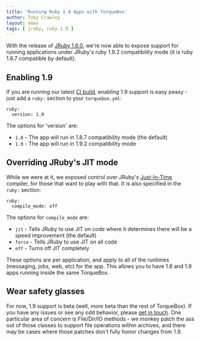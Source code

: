 ```yaml
---
title: 'Running Ruby 1.9 Apps with TorqueBox'
author: Toby Crawley
layout: news
tags: [ jruby, ruby-1.9 ]
---
```


[jruby]: http://jruby.org/2011/03/15/jruby-1-6-0.html
[jit]: http://en.wikipedia.org/wiki/Just-in-time_compilation
[ci-build]: /torquebox-dev.zip
[community]: /community/

With the release of [JRuby 1.6.0][jruby], we're now able to expose support
for running applications under JRuby's ruby 1.9.2 compatibility mode
(it is ruby 1.8.7 compatible by default).

## Enabling 1.9

If you are running our latest [CI build][ci-build], enabling 1.9 support is 
easy peasy - just add a `ruby:` section to your `torquebox.yml`:

    ruby:
      version: 1.9

The options for 'version' are:

* `1.8` - The app will run in 1.8.7 compatibility mode (the default)
* `1.9` - The app will run in 1.9.2 compatibility mode 

## Overriding JRuby's JIT mode

While we were at it, we exposed control over JRuby's [Just-In-Time][jit]
compiler, for those that want to play with that. It is also specified in
the `ruby:` section:

    ruby:      
      compile_mode: off 
      
The options for `compile_mode` are:

* `jit` - Tells JRuby to use JIT on code where it determines there will
  be a speed improvement (the default)
* `force` - Tells JRuby to use JIT on all code
* `off` - Turns off JIT completely

These options are per application, and apply to all of the runtimes 
(messaging, jobs, web, etc) for the app. This allows you to have
1.8 and 1.9 apps running inside the same TorqueBox.

## Wear safety glasses

For now, 1.9 support is beta (well, *more* beta than the rest of
TorqueBox). If you have any issues or see any odd behavior, please 
[get in touch][community]. One particular area of concern is File/Dir/IO 
methods - we monkey patch the ass out of those classes to support
file operations within archives, and there may be cases where those
patches don't fully honor changes from 1.9.



